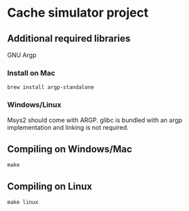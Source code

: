 # Cache simulator project

## Additional required libraries
GNU Argp
### Install on Mac
`brew install argp-standalone`

### Windows/Linux
Msys2 should come with ARGP.
glibc is bundled with an argp implementation and linking is not required.

## Compiling on Windows/Mac
`make`

## Compiling on Linux
`make linux`